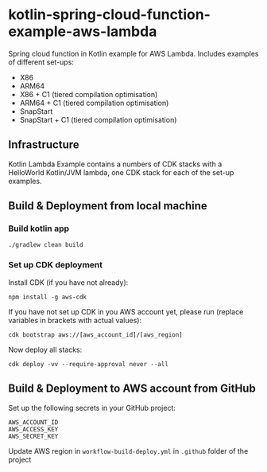 # kotlin-spring-cloud-function-example-aws-lambda
Spring cloud function in Kotlin example for AWS Lambda. Includes examples of different set-ups:
* X86
* ARM64
* X86 + C1 (tiered compilation optimisation)
* ARM64 + C1 (tiered compilation optimisation)
* SnapStart 
* SnapStart + C1 (tiered compilation optimisation)

## Infrastructure
Kotlin Lambda Example contains a numbers of CDK stacks with a HelloWorld Kotlin/JVM lambda, one CDK stack for each of the set-up examples.

## Build & Deployment from local machine
### Build kotlin app
```
./gradlew clean build
```
### Set up CDK deployment

Install CDK (if you have not already):
```
npm install -g aws-cdk
```

If you have not set up CDK in you AWS account yet, please run (replace variables in brackets with actual values):
```
cdk bootstrap aws://[aws_account_id]/[aws_region]
```

Now deploy all stacks:
```
cdk deploy -vv --require-approval never --all
```

## Build & Deployment to AWS account from GitHub
Set up the following secrets in your GitHub project:
```
AWS_ACCOUNT_ID
AWS_ACCESS_KEY
AWS_SECRET_KEY
```
Update AWS region in `workflow-build-deploy.yml` in `.github` folder of the project
